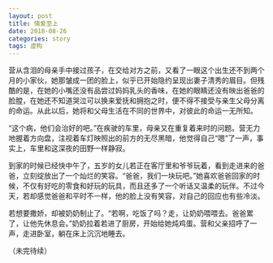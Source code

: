 ```yaml
---
layout: post
title: 情爱至上
date: 2018-08-26
categories: story
tags: 虚构
---
```


营从含泪的母亲手中接过孩子，在交给对方之前，又看了一眼这个出生还不到两个月的小家伙，她那皱成一团的脸上，似乎已开始隐约呈现出妻子清秀的眉目。但残酷的是，在她的小嘴还没有品尝过妈妈乳头的香味，在她的眼睛还没有映出爸爸的脸膛，在她还不知道哭泣可以换来爱抚和拥抱之时，便不得不接受与亲生父母分离的命运。从此以后，她将和父母生活在不同的世界中，对彼此的命运一无所知。

“这个病，他们会治好的吧。”在疾驶的车里，母亲又在重复着来时的问题。营无力地握着方向盘，注视着车灯映照出的前方的无尽黑暗，他觉得自己“嗯”了一声，事实上，车里和这深夜的田野一样静寂。

到家的时候已经快中午了，五岁的女儿若正在客厅里和爷爷玩着，看到走进来的爸爸，立刻绽放出了一个灿烂的笑容。“爸爸，我们一块玩吧。”她喜欢爸爸回家的时候，不仅有好吃的零食和好玩的玩具，而且还多了一个听话又温柔的玩伴。不过今天，若却感觉爸爸和平时不一样，他的脸上没有笑容，对自己的回应也有些冷淡。

若想要撒娇，却被奶奶制止了。“若啊，吃饭了吗？走，让奶奶喂喂去。爸爸累了，让他先休息会。”奶奶拉着若进了厨房，开始给她炖鸡蛋。营和父亲招呼了一声，走进卧室，躺在床上沉沉地睡去。

（未完待续）
